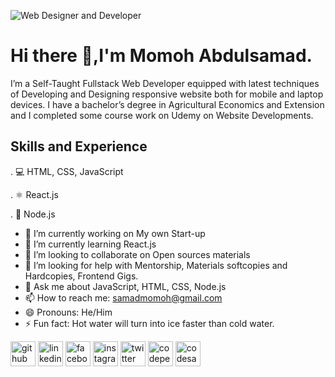 ![Web Designer and Developer ](https://images.unsplash.com/photo-1488590528505-98d2b5aba04b?ixlib=rb-1.2.1&ixid=MnwxMjA3fDB8MHxzZWFyY2h8MTJ8fGNvZGUlMjBiYW5uZXJzfGVufDB8fDB8fA%3D%3D&auto=format&fit=crop&w=500&q=60)

# Hi there 👋,I'm Momoh Abdulsamad. 
I’m a Self-Taught Fullstack Web Developer equipped with latest techniques of Developing and Designing responsive website both for mobile and laptop devices. I have a bachelor’s degree in Agricultural Economics and Extension and I completed some course work on Udemy on Website Developments.

## Skills and Experience
. 💻 HTML, CSS, JavaScript

. ⚛ React.js

. 🍃 Node.js

 
- 🔭 I’m currently working on My own Start-up 
- 🌱 I’m currently learning React.js 
- 👯 I’m looking to collaborate on Open sources materials 
- 🤔 I’m looking for help with Mentorship, Materials softcopies and Hardcopies, Frontend Gigs. 
- 💬 Ask me about JavaScript, HTML, CSS, Node.js 
- 📫 How to reach me: samadmomoh@gmail.com 
- 😄 Pronouns: He/Him 
- ⚡ Fun fact: Hot water will turn into ice faster than cold water. 


[<img src='https://cdn.jsdelivr.net/npm/simple-icons@3.0.1/icons/github.svg' alt='github' height='40'>](https://github.com/Samadeen)  [<img src='https://cdn.jsdelivr.net/npm/simple-icons@3.0.1/icons/linkedin.svg' alt='linkedin' height='40'>](https://www.linkedin.com/in/Momohabdulsamd/)  [<img src='https://cdn.jsdelivr.net/npm/simple-icons@3.0.1/icons/facebook.svg' alt='facebook' height='40'>](https://www.facebook.com/ibnmomoh)  [<img src='https://cdn.jsdelivr.net/npm/simple-icons@3.0.1/icons/instagram.svg' alt='instagram' height='40'>](https://www.instagram.com/ibn_momoh/)  [<img src='https://cdn.jsdelivr.net/npm/simple-icons@3.0.1/icons/twitter.svg' alt='twitter' height='40'>](https://twitter.com/@ibn_momoh)  [<img src='https://cdn.jsdelivr.net/npm/simple-icons@3.0.1/icons/codepen.svg' alt='codepen' height='40'>](https://codepen.io/ibn_momoh)  [<img src='https://cdn.jsdelivr.net/npm/simple-icons@3.0.1/icons/codesandbox.svg' alt='codesandbox' height='40'>](https://codesandbox.io/u/samadeen) 

